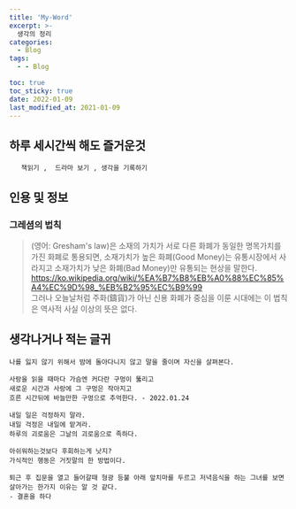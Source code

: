 ```yaml
---
title: 'My-Word'
excerpt: >-
  생각의 정리
categories:
  - Blog
tags:
  - - Blog

toc: true
toc_sticky: true
date: 2022-01-09
last_modified_at: 2021-01-09
---
```


## 하루 세시간씩 해도 즐거운것

```
   책읽기 ,  드라마 보기 , 생각을 기록하기
```
## 인용 및 정보

### 그레셤의 법칙 
>(영어: Gresham's law)은 소재의 가치가 서로 다른 화폐가 동일한 명목가치를 가진 화폐로 통용되면, 소재가치가 높은 화폐(Good Money)는 유통시장에서 사라지고 소재가치가 낮은 화폐(Bad Money)만 유통되는 현상을 말한다.  
<https://ko.wikipedia.org/wiki/%EA%B7%B8%EB%A0%88%EC%85%A4%EC%9D%98_%EB%B2%95%EC%B9%99>  
  그러나 오늘날처럼 주화(鑄貨)가 아닌 신용 화폐가 중심을 이룬 시대에는 이 법칙은 역사적 사실 이상의 뜻은 없다.



## 생각나거나 적는 글귀 

```
나를 잃지 않기 위해서 밤에 돌아다니지 않고 말을 줄이며 자신을 살펴본다.
```

```
사랑을 읽을 때마다 가슴엔 커다란 구멍이 뚫리고
새로운 시간과 사랑에 그 구멍은 작아지고
흐른 시간뒤에 바늘만한 구멍으로 추억한다. - 2022.01.24
```

```
내일 일은 걱정하지 말라.  
내일 걱정은 내일에 맡겨라.  
하루의 괴로움은 그날의 괴로움으로 족하다.  
```

```
아쉬워하는것보다 후회하는게 낫지?  
가식적인 행동은 거짓말의 한 방법이다.
```

```
퇴근 후 집문을 열고 들어갈때 형광 등불 아래 앞치마를 두르고 저녁음식을 하는 그녀를 보면 살아가는 한가지 이유는 알 것 같다. 
- 결혼을 하다
```








    


